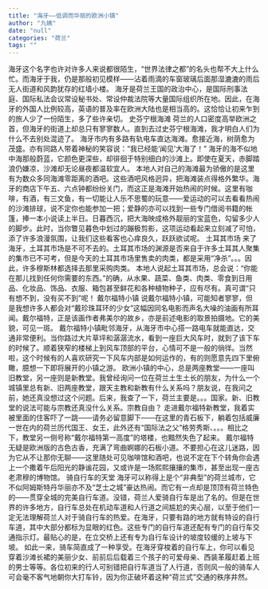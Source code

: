 ```yaml
---
title: "海牙——低调而华丽的欧洲小镇"
author: "九姨"
date: "null"
categories: "荷兰"
tags: ""
---
```


海牙这个名字也许对许多人来说都很陌生，“世界法律之都”的名头也帮不大上什么忙。而海牙于我，仍是那般初见模样——沾着雨滴的车窗玻璃后面那湿漉漉的雨后无人街道和风韵犹存的红墙小楼。 海牙是荷兰王国的政治中心，是国际刑事法庭、国际私法会议常设秘书处、常设仲裁法院等大量国际组织所在地。因此，在海牙的外国人比例较高，英语的普及率在欧洲大陆也是相当高的。这恰恰让初来乍到的旅人少了一份陌生，多了些许亲切。 史芬宁根海滩 荷兰的人口密度高举欧洲之首，但海牙的街道上却总只有寥寥数人。直到去过史芬宁根海滩，我才明白人们为什么不去别处混迹了。 海牙市内有多路有轨电车直达海滩。愈接近海，树荫愈为茂盛。亦有同路人带着神秘的笑容说：“我已经能‘闻见’大海了！” 海牙的海不似地中海那般蔚蓝，它颜色更深些，却徘徊于特别细白的沙滩上。即使在夏天，赤脚踏浪仍嫌凉，沙滩却无论昼夜都温软宜人。 本地人对自己的海滩最为骄傲的是这里有为数众多同海滩零距离的酒吧。这些酒吧风格迥异，把海滩装点得格外繁华。海牙的商店下午五、六点钟都纷纷关门，而这正是海滩开始热闹的时候。这里有咖啡，有酒，有三文鱼，有一切能让人乐不思蜀的玩意——爱运动的可以去看看热闹的沙滩排球，说不定你也能参加一把；爱静的亦可以找到一些专门借阅书籍的帐篷，捧一本小说读上半日。日暮西沉，把大海映成格外靓丽的宝蓝色，勾留多少人的脚步。此时，当你瞥见暮色中划过的蹦极剪影，这项运动看起来立刻减了可怕，添了许多浪漫氛围，让我们这些看客也心痒良久，跃跃欲试呢。 土耳其市场 来了海牙，土耳其市场是不可不去的。土耳其市场的渊源是否来自于许多土耳其人聚集的集市已不可考，但是今天的土耳其市场里售卖的肉类，都是采用“净杀”。。。因此，许多穆斯林都选择去那里采购肉类。 本地人说起土耳其市场，总会说：“你能在那儿找到任何你需要的东西。”的确，从水果、蔬菜、鱼类、肉类、零食到日用品、化妆品、饰品、衣服、箱包甚至鲜花和各种植物种子，应有尽有。真可谓“只有想不到，没有买不到”呢！ 戴尔福特小镇 说戴尔福特小镇，可能知者寥寥，但是我想许多人都会对“戴珍珠耳环的少女”这幅因同名电影而声名大噪的油画有所耳闻。戴尔福特，正是该画作者弗美尔的故乡，亦是前述电影的取景拍摄地。它的美貌，可见一斑。 戴尔福特小镇毗邻海牙，从海牙市中心搭一路电车就能直达，交通非常便利。当你路过大片草坪和潺潺流水，看到一座巨大风车时，就到了该下车的时候了。顺着狭窄的楼梯上到风车顶部的平台，心情可不是一般的徜徉。当然啦，这个时候有的人喜欢研究一下风车内部是如何运作的，有的则愿意先四下里俯瞰，臆想一下即将展开的小镇之游。 欧洲小镇的中心，总是两座教堂——一座叫旧教堂，另一座则是新教堂。我曾经询问一位在荷兰土生土长的朋友，为什么一个城镇里总有新、旧两座教堂，跟天主教和新教有什么关系吗？朋友说，在我问之前，她还真没想过这个问题。后来，我查了一下，荷兰主要是。。。国家。新、旧教堂的说法可能与宗教还真没什么关系。宗教自由？ 走进戴尔福特新教堂，我着实被里面的住客吓了一跳——请务必留意脚下——在这里的青石板下，躺着包括威廉一世在内的荷兰历代国王、女王，此外还有“国际法之父”格劳秀斯、。。。相比之下，教堂另一侧号称“戴尔福特第一高度”的塔楼，也黯然失色了起来。 戴尔福特无疑是欧洲版的古色古香，充满了弯曲婀娜的石板小道。不要担心在这儿迷路，因为它从不让那你无聊——这里随处可见咖啡馆和酒吧，也说不定在下个转角你会遇上一个撒着午后阳光的静谧花园，又或许是一场熙熙攘攘的集市，甚至出现一座古老肃穆的博物馆。 骑自行车的天堂 海牙可以称得上是个“非典型”的荷兰城市，它不似阿姆斯特丹华丽亦不及“芝士之城”豪达热闹。而它有一点却是顶顶有荷兰特色的——贯穿全城的完美自行车道。没错，荷兰人爱骑自行车是出了名的。但是在世界的许多地方，自行车总处在机动车道和人行道之间尴尬的夹心层，以至于他们一定无法理解荷兰人对于骑自行车的热爱。在海牙，只要有路的地方就有特设的自行车道，其中大部分都标为显眼的红色。这些专门的自行车道还配有专门的自行车交通指示灯。最贴心的是，在立交桥上还有专为自行车设计的坡度较缓的上坡与下坡。 如此一来，骑车简直成了一种享受。在海牙穿梭着的自行车上，你可以看见穿着沙滩长裙的美丽少女、前前后后载着三个孩子的可爱母亲、西装革履赶着上班的男士等等。各位初来的行人可别错把自行车道当了人行道，否则风一般的骑车人可会毫不客气地朝你大打车铃，因为你正破坏着这种“荷兰式”交通的秩序井然。
